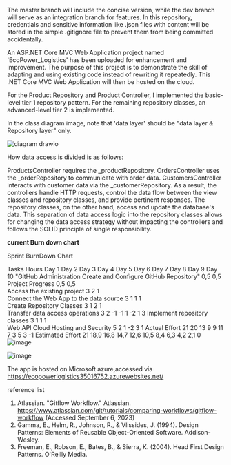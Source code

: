 The master branch will include the concise version, while the dev branch will serve as an integration branch for features. In this repository, credentials and sensitive information like .json files with content will be stored in the simple .gitignore file to prevent them from being committed accidentally.

An ASP.NET Core MVC Web Application project named 'EcoPower_Logistics' has been uploaded for enhancement and improvement. The purpose of this project is to demonstrate the skill of adapting and using existing code instead of rewriting it repeatedly. This .NET Core MVC Web Application will then be hosted on the cloud.

For the Product Repository and Product Controller, I implemented the basic-level tier 1 repository pattern. For the remaining repository classes, an advanced-level tier 2 is implemented.

In the class diagram image, note that 'data layer' should be "data layer & Repository layer" only.


 
![diagram drawio](https://github.com/Bongani-4/CMPG-323-Project-3_35016752/assets/140083292/e058a270-2d04-4060-9c33-2f68e7c76d6c)

How data access is divided is as follows:

ProductsController requires the _productRepository.
OrdersController uses the _orderRepository to communicate with order data.
CustomersController interacts with customer data via the _customerRepository.
As a result, the controllers handle HTTP requests, control the data flow between the view classes and repository classes, and provide pertinent responses. The repository classes, on the other hand, access and update the database's data. This separation of data access logic into the repository classes allows for changing the data access strategy without impacting the controllers and follows the SOLID principle of single responsibility.



**current Burn down chart**

Sprint BurnDown Chart												
												
Tasks		Hours	Day 1	Day 2	Day 3	Day 4	Day 5	Day 6	Day 7	Day 8	Day 9	Day 10
"GitHub Administration	Create and Configure GitHub Repository"		0,5	0,5									
Project Progress		0,5	0,5									
Access the existing project		3		2	1							
Connect the Web App to the data source		3			1				1		1	
Create Repository Classes		3			1			2	1			
Transfer data access operations		3		2			-1	-1	1	-2	1	3
Implement repository classes		3		1			1		1			
Web API Cloud Hosting and Security		5		2	1		-2	3				1
	Actual Effort	21	20	13	9	9	11	7	3	5	3	-1
	Estimated Effort	21	18,9	16,8	14,7	12,6	10,5	8,4	6,3	4,2	2,1	0
![image](https://github.com/Bongani-4/CMPG-323--overview/assets/140083292/c720feeb-7cac-42cb-b52f-c9edf2a3a0bb)

![image](https://github.com/Bongani-4/CMPG-323--overview/assets/140083292/ca3698c9-572c-414a-a0ee-911ec1089bd9)



The app is hosted on Microsoft azure,accessed via https://ecopowerlogistics35016752.azurewebsites.net/



reference list
1. Atlassian. "Gitflow Workflow." Atlassian. https://www.atlassian.com/git/tutorials/comparing-workflows/gitflow-workflow (Accessed September 6, 2023)
2. Gamma, E., Helm, R., Johnson, R., & Vlissides, J. (1994). Design Patterns: Elements of Reusable Object-Oriented Software. Addison-Wesley.
3. Freeman, E., Robson, E., Bates, B., & Sierra, K. (2004). Head First Design Patterns. O'Reilly Media.

